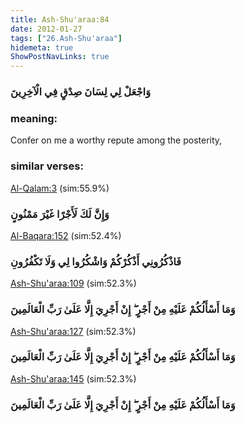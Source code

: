```yaml
---
title: Ash-Shu'araa:84
date: 2012-01-27
tags: ["26.Ash-Shu'araa"]
hidemeta: true 
ShowPostNavLinks: true 
---
```

### وَاجْعَلْ لِي لِسَانَ صِدْقٍ فِي الْآخِرِينَ
### meaning: 
Confer on me a worthy repute among the posterity,
### similar verses: 

[Al-Qalam:3](/68/3) (sim:55.9%)

### وَإِنَّ لَكَ لَأَجْرًا غَيْرَ مَمْنُونٍ

[Al-Baqara:152](/2/152) (sim:52.4%)

### فَاذْكُرُونِي أَذْكُرْكُمْ وَاشْكُرُوا لِي وَلَا تَكْفُرُونِ

[Ash-Shu'araa:109](/26/109) (sim:52.3%)

### وَمَا أَسْأَلُكُمْ عَلَيْهِ مِنْ أَجْرٍ ۖ إِنْ أَجْرِيَ إِلَّا عَلَىٰ رَبِّ الْعَالَمِينَ

[Ash-Shu'araa:127](/26/127) (sim:52.3%)

### وَمَا أَسْأَلُكُمْ عَلَيْهِ مِنْ أَجْرٍ ۖ إِنْ أَجْرِيَ إِلَّا عَلَىٰ رَبِّ الْعَالَمِينَ

[Ash-Shu'araa:145](/26/145) (sim:52.3%)

### وَمَا أَسْأَلُكُمْ عَلَيْهِ مِنْ أَجْرٍ ۖ إِنْ أَجْرِيَ إِلَّا عَلَىٰ رَبِّ الْعَالَمِينَ
